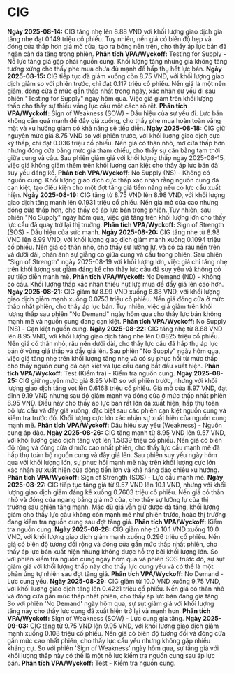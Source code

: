 # CIG

**Ngày 2025-08-14:** CIG tăng nhẹ lên 8.88 VND với khối lượng giao dịch gia tăng nhẹ đạt 0.149 triệu cổ phiếu. Tuy nhiên, nến giá có biên độ hẹp và đóng cửa thấp hơn giá mở cửa, tạo ra bóng nến trên, cho thấy áp lực bán đã ngăn cản đà tăng trong phiên. **Phân tích VPA/Wyckoff:** Testing for Supply - Nỗ lực tăng giá gặp phải nguồn cung. Khối lượng tăng nhưng giá không tăng tương xứng cho thấy phe mua chưa đủ mạnh để hấp thụ hết lực bán.
**Ngày 2025-08-15:** CIG tiếp tục đà giảm xuống còn 8.75 VND, với khối lượng giao dịch giảm so với phiên trước, chỉ đạt 0.117 triệu cổ phiếu. Nến giá là một nến giảm, đóng cửa ở mức gần thấp nhất trong ngày, xác nhận sự yếu đi sau phiên "Testing for Supply" ngày hôm qua. Việc giá giảm trên khối lượng thấp cho thấy sự thiếu vắng lực cầu một cách rõ rệt. **Phân tích VPA/Wyckoff:** Sign of Weakness (SOW) - Dấu hiệu của sự yếu đi. Lực bán không cần quá mạnh để đẩy giá xuống, cho thấy phe mua hoàn toàn vắng mặt và xu hướng giảm có khả năng sẽ tiếp diễn.
**Ngày 2025-08-18:** CIG giữ nguyên mức giá 8.75 VND so với phiên trước, với khối lượng giao dịch cực kỳ thấp, chỉ đạt 0.036 triệu cổ phiếu. Nến giá có thân nhỏ, mở cửa thấp hơn nhưng đóng cửa bằng mức giá tham chiếu, cho thấy sự cân bằng tạm thời giữa cung và cầu. Sau phiên giảm giá với khối lượng thấp ngày 2025-08-15, việc giá không giảm thêm trên khối lượng cạn kiệt cho thấy áp lực bán đã suy yếu đáng kể. **Phân tích VPA/Wyckoff:** No Supply (NS) - Không có nguồn cung. Khối lượng giao dịch cực thấp xác nhận rằng nguồn cung đã cạn kiệt, tạo điều kiện cho một đợt tăng giá tiềm năng nếu có lực cầu xuất hiện.
**Ngày 2025-08-19:** CIG tăng từ 8.75 VND lên 8.98 VND, với khối lượng giao dịch tăng mạnh lên 0.1931 triệu cổ phiếu. Nến giá mở cửa cao nhưng đóng cửa thấp hơn, cho thấy có áp lực bán trong phiên. Tuy nhiên, sau phiên "No Supply" ngày hôm qua, việc giá tăng trên khối lượng lớn cho thấy lực cầu đã quay trở lại thị trường. **Phân tích VPA/Wyckoff:** Sign of Strength (SOS) - Dấu hiệu của sức mạnh.
**Ngày 2025-08-20:** CIG tăng nhẹ từ 8.98 VND lên 8.99 VND, với khối lượng giao dịch giảm mạnh xuống 0.1094 triệu cổ phiếu. Nến giá có thân nhỏ, cho thấy sự lưỡng lự, và có cả râu nến trên và dưới dài, phản ánh sự giằng co giữa cung và cầu trong phiên. Sau phiên "Sign of Strength" ngày 2025-08-19 với khối lượng lớn, việc giá chỉ tăng nhẹ trên khối lượng sụt giảm đáng kể cho thấy lực cầu đã suy yếu và không có sự tiếp diễn mạnh mẽ. **Phân tích VPA/Wyckoff:** No Demand (ND) - Không có cầu. Khối lượng thấp xác nhận thiếu hụt lực mua để đẩy giá lên cao hơn.
**Ngày 2025-08-21:** CIG giảm từ 8.99 VND xuống 8.88 VND, với khối lượng giao dịch giảm mạnh xuống 0.0753 triệu cổ phiếu. Nến giá đóng cửa ở mức thấp nhất phiên, cho thấy áp lực bán. Tuy nhiên, việc giá giảm trên khối lượng thấp sau phiên "No Demand" ngày hôm qua cho thấy lực bán không mạnh mẽ và nguồn cung đang cạn kiệt. **Phân tích VPA/Wyckoff:** No Supply (NS) - Cạn kiệt nguồn cung.
**Ngày 2025-08-22:** CIG tăng nhẹ từ 8.88 VND lên 8.95 VND, với khối lượng giao dịch tăng nhẹ lên 0.0825 triệu cổ phiếu. Nến giá có thân nhỏ, râu nến dưới dài, cho thấy lực cầu đã hấp thụ áp lực bán ở vùng giá thấp và đẩy giá lên. Sau phiên "No Supply" ngày hôm qua, việc giá tăng nhẹ trên khối lượng tăng nhẹ và có sự phục hồi từ mức thấp cho thấy nguồn cung đã cạn kiệt và lực cầu đang bắt đầu xuất hiện. **Phân tích VPA/Wyckoff:** Test (Kiểm tra) - Kiểm tra nguồn cung.
**Ngày 2025-08-25:** CIG giữ nguyên mức giá 8.95 VND so với phiên trước, nhưng với khối lượng giao dịch tăng vọt lên 0.6168 triệu cổ phiếu. Giá mở cửa 8.97 VND, đạt đỉnh 9.19 VND nhưng sau đó giảm mạnh và đóng cửa ở mức thấp nhất phiên 8.95 VND. Điều này cho thấy áp lực bán rất lớn đã xuất hiện, hấp thụ toàn bộ lực cầu và đẩy giá xuống, đặc biệt sau các phiên cạn kiệt nguồn cung và kiểm tra trước đó. Khối lượng cực lớn xác nhận sự xuất hiện của nguồn cung mạnh mẽ. **Phân tích VPA/Wyckoff:** Dấu hiệu suy yếu (Weakness) - Nguồn cung áp đảo.
**Ngày 2025-08-26:** CIG tăng mạnh từ 8.95 VND lên 9.57 VND, với khối lượng giao dịch tăng vọt lên 1.5839 triệu cổ phiếu. Nến giá có biên độ rộng và đóng cửa ở mức cao nhất phiên, cho thấy lực cầu mạnh mẽ đã hấp thụ toàn bộ nguồn cung và đẩy giá lên. Sau phiên suy yếu ngày hôm qua với khối lượng lớn, sự phục hồi mạnh mẽ này trên khối lượng cực lớn xác nhận sự xuất hiện của dòng tiền lớn và khả năng đảo chiều xu hướng. **Phân tích VPA/Wyckoff:** Sign of Strength (SOS) - Lực cầu mạnh mẽ.
**Ngày 2025-08-27:** CIG tiếp tục tăng giá từ 9.57 VND lên 10.1 VND, nhưng với khối lượng giao dịch giảm đáng kể xuống 0.7603 triệu cổ phiếu. Nến giá có thân nhỏ và đóng cửa ngang bằng giá mở cửa, cho thấy sự lưỡng lự của thị trường sau phiên tăng mạnh. Mặc dù giá vẫn giữ được đà tăng, khối lượng giảm cho thấy lực cầu không còn mạnh mẽ như phiên trước, hoặc thị trường đang kiểm tra nguồn cung sau đợt tăng giá. **Phân tích VPA/Wyckoff:** Kiểm tra nguồn cung.
**Ngày 2025-08-28:** CIG giảm nhẹ từ 10.1 VND xuống 10.0 VND, với khối lượng giao dịch giảm mạnh xuống 0.296 triệu cổ phiếu. Nến giá có biên độ tương đối rộng và đóng cửa gần mức thấp nhất phiên, cho thấy áp lực bán xuất hiện nhưng không được hỗ trợ bởi khối lượng lớn. So với phiên kiểm tra nguồn cung ngày hôm qua và phiên SOS trước đó, sự sụt giảm giá với khối lượng thấp này cho thấy lực cung yếu và có thể là một phản ứng tự nhiên sau đợt tăng giá. **Phân tích VPA/Wyckoff:** No Demand - Lực cung yếu.
**Ngày 2025-08-29:** CIG giảm từ 10.0 VND xuống 9.75 VND, với khối lượng giao dịch tăng lên 0.4221 triệu cổ phiếu. Nến giá có thân nhỏ và đóng cửa gần mức thấp nhất phiên, cho thấy áp lực bán đang gia tăng. So với phiên 'No Demand' ngày hôm qua, sự sụt giảm giá với khối lượng tăng này cho thấy lực cung đã xuất hiện trở lại và mạnh hơn. **Phân tích VPA/Wyckoff:** Sign of Weakness (SOW) - Lực cung gia tăng.
**Ngày 2025-09-03:** CIG tăng từ 9.75 VND lên 9.95 VND, với khối lượng giao dịch giảm mạnh xuống 0.108 triệu cổ phiếu. Nến giá có biên độ tương đối và đóng cửa gần mức cao nhất phiên, cho thấy lực cầu yếu nhưng không gặp nhiều kháng cự. So với phiên 'Sign of Weakness' ngày hôm qua, sự tăng giá với khối lượng thấp này có thể là một nỗ lực kiểm tra nguồn cung sau áp lực bán. **Phân tích VPA/Wyckoff:** Test - Kiểm tra nguồn cung.
